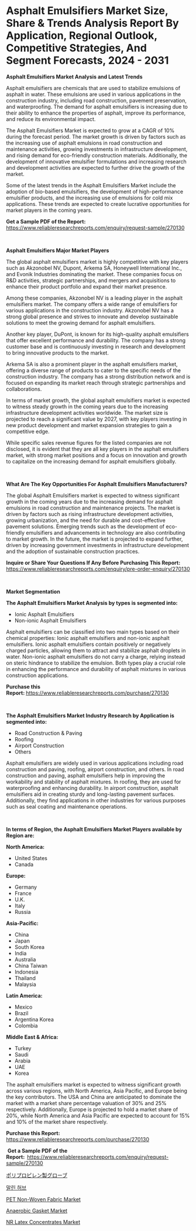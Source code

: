<p><h1>Asphalt Emulsifiers Market Size, Share & Trends Analysis Report By Application, Regional Outlook, Competitive Strategies, And Segment Forecasts, 2024 - 2031</h1></p><p><strong>Asphalt Emulsifiers Market Analysis and Latest Trends</strong></p>
<p><p>Asphalt emulsifiers are chemicals that are used to stabilize emulsions of asphalt in water. These emulsions are used in various applications in the construction industry, including road construction, pavement preservation, and waterproofing. The demand for asphalt emulsifiers is increasing due to their ability to enhance the properties of asphalt, improve its performance, and reduce its environmental impact.</p><p>The Asphalt Emulsifiers Market is expected to grow at a CAGR of 10% during the forecast period. The market growth is driven by factors such as the increasing use of asphalt emulsions in road construction and maintenance activities, growing investments in infrastructure development, and rising demand for eco-friendly construction materials. Additionally, the development of innovative emulsifier formulations and increasing research and development activities are expected to further drive the growth of the market.</p><p>Some of the latest trends in the Asphalt Emulsifiers Market include the adoption of bio-based emulsifiers, the development of high-performance emulsifier products, and the increasing use of emulsions for cold mix applications. These trends are expected to create lucrative opportunities for market players in the coming years.</p></p>
<p><strong>Get a Sample PDF of the Report:&nbsp;</strong> <a href="https://www.reliableresearchreports.com/enquiry/request-sample/270130">https://www.reliableresearchreports.com/enquiry/request-sample/270130</a></p>
<p>&nbsp;</p>
<p><strong>Asphalt Emulsifiers Major Market Players</strong></p>
<p><p>The global asphalt emulsifiers market is highly competitive with key players such as Akzonobel NV, Dupont, Arkema SA, Honeywell International Inc., and Evonik Industries dominating the market. These companies focus on R&D activities, strategic partnerships, and mergers and acquisitions to enhance their product portfolio and expand their market presence.</p><p>Among these companies, Akzonobel NV is a leading player in the asphalt emulsifiers market. The company offers a wide range of emulsifiers for various applications in the construction industry. Akzonobel NV has a strong global presence and strives to innovate and develop sustainable solutions to meet the growing demand for asphalt emulsifiers.</p><p>Another key player, DuPont, is known for its high-quality asphalt emulsifiers that offer excellent performance and durability. The company has a strong customer base and is continuously investing in research and development to bring innovative products to the market.</p><p>Arkema SA is also a prominent player in the asphalt emulsifiers market, offering a diverse range of products to cater to the specific needs of the construction industry. The company has a strong distribution network and is focused on expanding its market reach through strategic partnerships and collaborations.</p><p>In terms of market growth, the global asphalt emulsifiers market is expected to witness steady growth in the coming years due to the increasing infrastructure development activities worldwide. The market size is projected to reach a significant value by 2027, with key players investing in new product development and market expansion strategies to gain a competitive edge.</p><p>While specific sales revenue figures for the listed companies are not disclosed, it is evident that they are all key players in the asphalt emulsifiers market, with strong market positions and a focus on innovation and growth to capitalize on the increasing demand for asphalt emulsifiers globally.</p></p>
<p>&nbsp;</p>
<p><strong>What Are The Key Opportunities For Asphalt Emulsifiers Manufacturers?</strong></p>
<p><p>The global Asphalt Emulsifiers market is expected to witness significant growth in the coming years due to the increasing demand for asphalt emulsions in road construction and maintenance projects. The market is driven by factors such as rising infrastructure development activities, growing urbanization, and the need for durable and cost-effective pavement solutions. Emerging trends such as the development of eco-friendly emulsifiers and advancements in technology are also contributing to market growth. In the future, the market is projected to expand further, driven by increasing government investments in infrastructure development and the adoption of sustainable construction practices.</p></p>
<p><strong>Inquire or Share Your Questions If Any Before Purchasing This Report:</strong> <a href="https://www.reliableresearchreports.com/enquiry/pre-order-enquiry/270130">https://www.reliableresearchreports.com/enquiry/pre-order-enquiry/270130</a></p>
<p>&nbsp;</p>
<p><strong>Market Segmentation</strong></p>
<p><strong>The Asphalt Emulsifiers Market Analysis by types is segmented into:</strong></p>
<p><ul><li>Ionic Asphalt Emulsifiers</li><li>Non-ionic Asphalt Emulsifiers</li></ul></p>
<p><p>Asphalt emulsifiers can be classified into two main types based on their chemical properties: Ionic asphalt emulsifiers and non-ionic asphalt emulsifiers. Ionic asphalt emulsifiers contain positively or negatively charged particles, allowing them to attract and stabilize asphalt droplets in water. Non-ionic asphalt emulsifiers do not carry a charge, relying instead on steric hindrance to stabilize the emulsion. Both types play a crucial role in enhancing the performance and durability of asphalt mixtures in various construction applications.</p></p>
<p><strong>Purchase this Report:&nbsp;</strong><a href="https://www.reliableresearchreports.com/purchase/270130">https://www.reliableresearchreports.com/purchase/270130</a></p>
<p>&nbsp;</p>
<p><strong>The Asphalt Emulsifiers Market Industry Research by Application is segmented into:</strong></p>
<p><ul><li>Road Construction & Paving</li><li>Roofing</li><li>Airport Construction</li><li>Others</li></ul></p>
<p><p>Asphalt emulsifiers are widely used in various applications including road construction and paving, roofing, airport construction, and others. In road construction and paving, asphalt emulsifiers help in improving the workability and stability of asphalt mixtures. In roofing, they are used for waterproofing and enhancing durability. In airport construction, asphalt emulsifiers aid in creating sturdy and long-lasting pavement surfaces. Additionally, they find applications in other industries for various purposes such as seal coating and maintenance operations.</p></p>
<p>&nbsp;</p>
<p><strong>In terms of Region, the Asphalt Emulsifiers Market Players available by Region are:</strong></p>
<p>
    <p> <strong> North America: </strong>
        <ul>
            <li>United States</li>
            <li>Canada</li>
        </ul>
        </p> 
    <p> <strong> Europe: </strong>
        <ul>
            <li>Germany</li>
            <li>France</li>
            <li>U.K.</li>
            <li>Italy</li>
            <li>Russia</li>
        </ul>
        </p> 
    <p> <strong> Asia-Pacific: </strong>
        <ul>
            <li>China</li>
            <li>Japan</li>
            <li>South Korea</li>
            <li>India</li>
            <li>Australia</li>
            <li>China Taiwan</li>
            <li>Indonesia</li>
            <li>Thailand</li>
            <li>Malaysia</li>
        </ul>
        </p> 
    <p> <strong> Latin America: </strong>
        <ul>
            <li>Mexico</li>
            <li>Brazil</li>
            <li>Argentina Korea</li>
            <li>Colombia</li>
        </ul>
        </p> 
    <p> <strong> Middle East & Africa: </strong>
        <ul>
            <li>Turkey</li>
            <li>Saudi</li>
            <li>Arabia</li>
            <li>UAE</li>
            <li>Korea</li>
        </ul>
    </p>
    </p>
<p><p>The asphalt emulsifiers market is expected to witness significant growth across various regions, with North America, Asia Pacific, and Europe being the key contributors. The USA and China are anticipated to dominate the market with a market share percentage valuation of 30% and 25% respectively. Additionally, Europe is projected to hold a market share of 20%, while North America and Asia Pacific are expected to account for 15% and 10% of the market share respectively.</p></p>
<p><strong>Purchase this Report: </strong><a href="https://www.reliableresearchreports.com/purchase/270130">https://www.reliableresearchreports.com/purchase/270130</a></p>
<p>&nbsp;<strong>Get a Sample PDF of the Report:&nbsp;&nbsp;</strong><a href="https://www.reliableresearchreports.com/enquiry/request-sample/270130">https://www.reliableresearchreports.com/enquiry/request-sample/270130</a></p>
<p><strong></strong></p>
<p><p><a href="https://medium.com/@dx0328/ppe%E3%82%B0%E3%83%AD%E3%83%BC%E3%83%96%E5%B8%82%E5%A0%B4-%E3%82%BF%E3%82%A4%E3%83%97-%E7%94%A8%E9%80%94-%E3%81%8A%E3%82%88%E3%81%B3%E5%9C%B0%E7%90%86%E3%81%AB%E3%82%88%E3%82%8B%E5%8C%85%E6%8B%AC%E7%9A%84%E8%A9%95%E4%BE%A1-de3ea808a2f1">ポリプロピレン製グローブ</a></p><p><a href="https://medium.com/@mosesspinka1914/%EA%B1%B4%EC%A1%B0-%ED%97%88%EB%B8%8C-%EC%8B%9C%EC%9E%A5-%EA%B2%BD%EC%9F%81-%EB%B6%84%EC%84%9D-%EC%8B%9C%EC%9E%A5-%EB%8F%99%ED%96%A5-%EB%B0%8F-2031%EB%85%84%EA%B9%8C%EC%A7%80%EC%9D%98-%EC%A0%84%EB%A7%9D-eb622d906e72">말린 허브</a></p><p><a href="https://view.publitas.com/reportprime-1/pet-non-woven-fabric-market-size-focuses-on-market-dynamics-in-depth-analysis-and-future-projections-of-its-market-forecasted-for-period-from-2024-to-2031/">PET Non-Woven Fabric Market</a></p><p><a href="https://github.com/Sherrillcrooksxa8i18ucf2m/Market-Research-Report-List-1/blob/main/anaerobic-gasket-market.md">Anaerobic Gasket Market</a></p><p><a href="https://view.publitas.com/reportprime-1/nr-latex-concentrates-market-size-growth-outlook-from-2024-to-2031-projecting-at-markets-trends-analysis-by-application-regional-outlook-and-revenue/">NR Latex Concentrates Market</a></p></p>